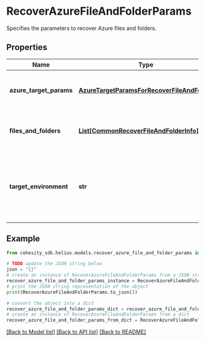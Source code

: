 # RecoverAzureFileAndFolderParams

Specifies the parameters to recover Azure files and folders.

## Properties

Name | Type | Description | Notes
------------ | ------------- | ------------- | -------------
**azure_target_params** | [**AzureTargetParamsForRecoverFileAndFolder**](AzureTargetParamsForRecoverFileAndFolder.md) | Specifies the params for recovering to an Azure target. | [optional] 
**files_and_folders** | [**List[CommonRecoverFileAndFolderInfo]**](CommonRecoverFileAndFolderInfo.md) | Specifies the info about the files and folders to be recovered. | 
**target_environment** | **str** | Specifies the environment of the recovery target. The corresponding params below must be filled out. | 

## Example

```python
from cohesity_sdk.helios.models.recover_azure_file_and_folder_params import RecoverAzureFileAndFolderParams

# TODO update the JSON string below
json = "{}"
# create an instance of RecoverAzureFileAndFolderParams from a JSON string
recover_azure_file_and_folder_params_instance = RecoverAzureFileAndFolderParams.from_json(json)
# print the JSON string representation of the object
print(RecoverAzureFileAndFolderParams.to_json())

# convert the object into a dict
recover_azure_file_and_folder_params_dict = recover_azure_file_and_folder_params_instance.to_dict()
# create an instance of RecoverAzureFileAndFolderParams from a dict
recover_azure_file_and_folder_params_from_dict = RecoverAzureFileAndFolderParams.from_dict(recover_azure_file_and_folder_params_dict)
```
[[Back to Model list]](../README.md#documentation-for-models) [[Back to API list]](../README.md#documentation-for-api-endpoints) [[Back to README]](../README.md)


